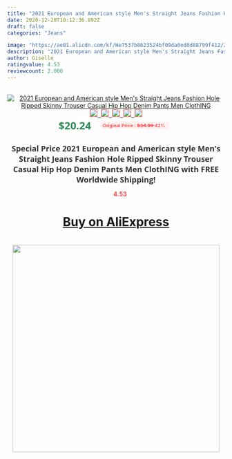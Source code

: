 ```yaml
---
title: "2021 European and American style Men's Straight Jeans Fashion Hole Ripped Skinny Trouser Casual Hip Hop Denim Pants Men ClothING"
date: 2020-12-20T10:12:36.892Z
draft: false
categories: "Jeans"

image: "https://ae01.alicdn.com/kf/He7537b8623524bf09da0ed0d88799f412/2021-European-and-American-style-Men-s-Straight-Jeans-Fashion-Hole-Ripped-Skinny-Trouser-Casual-Hip.jpg"
description: "2021 European and American style Men's Straight Jeans Fashion Hole Ripped Skinny Trouser Casual Hip Hop Denim Pants Men ClothING"
author: Giselle
ratingvalue: 4.53
reviewcount: 2.000
---
```

<br>
<div style="text-align: center;">
<a href="https://s.click.aliexpress.com/e/_9w3ZKl" target="_blank" rel="nofollow noopener noreferrer"><img alt="2021 European and American style Men's Straight Jeans Fashion Hole Ripped Skinny Trouser Casual Hip Hop Denim Pants Men ClothING" class="magnifier-image" src="https://ae01.alicdn.com/kf/He7537b8623524bf09da0ed0d88799f412/2021-European-and-American-style-Men-s-Straight-Jeans-Fashion-Hole-Ripped-Skinny-Trouser-Casual-Hip.jpg_640x640.jpg">
<br>
<img style="border:1px solid salmon" src="https://ae01.alicdn.com/kf/He7537b8623524bf09da0ed0d88799f412/2021-European-and-American-style-Men-s-Straight-Jeans-Fashion-Hole-Ripped-Skinny-Trouser-Casual-Hip.jpg_120x120.jpg">&nbsp;&nbsp;<img style="border:1px solid salmon" src="https://ae01.alicdn.com/kf/H1a6d6c9aebad4c15a45aaac82d91a311Y/2021-European-and-American-style-Men-s-Straight-Jeans-Fashion-Hole-Ripped-Skinny-Trouser-Casual-Hip.jpg_120x120.jpg">&nbsp;&nbsp;<img style="border:1px solid salmon" src="https://ae01.alicdn.com/kf/Hafe63037d60c463b8cf12afc689bbea1a/2021-European-and-American-style-Men-s-Straight-Jeans-Fashion-Hole-Ripped-Skinny-Trouser-Casual-Hip.jpg_120x120.jpg">&nbsp;&nbsp;<img style="border:1px solid salmon" src="https://ae01.alicdn.com/kf/H080c805a47c048bd962dd8c4190af806q/2021-European-and-American-style-Men-s-Straight-Jeans-Fashion-Hole-Ripped-Skinny-Trouser-Casual-Hip.jpg_120x120.jpg">&nbsp;&nbsp;<img style="border:1px solid salmon" src="https://ae01.alicdn.com/kf/He0ce5964cdbe4fcab91b4f233d2126d58/2021-European-and-American-style-Men-s-Straight-Jeans-Fashion-Hole-Ripped-Skinny-Trouser-Casual-Hip.jpg_120x120.jpg"></a></div><br0>
<div style="text-align: center;"><span style="background-color: white; border: 0px; box-sizing: border-box; color: seagreen; display: inline-block; font-family: &quot;open sans&quot; , &quot;arial&quot; , &quot;helvetica&quot; , sans-serif , &quot;heiti&quot;; font-size: 24px; font-stretch: inherit; font-weight: 700; line-height: inherit; margin: 0px 10px 0px 0px; padding: 0px; vertical-align: middle;">$20.24 </span>
<span style="background: rgb(255 , 241 , 241); border-radius: 3px; border: 0px; box-sizing: border-box; color: #ff4747; display: inline-block; font-family: inherit; font-size: 12px; font-stretch: inherit; font-style: inherit; font-variant: inherit; font-weight: 600; line-height: inherit; margin: 0px; padding: 2px 5px; transform: scale(0.9); vertical-align: middle;">Original Price : <b style="text-decoration: line-through;">$34.89 </b> 42%&nbsp;&nbsp;</span></div>
<h1 style="color: #333333; display: inline-block; font-family: &quot;open sans&quot; , &quot;arial&quot; , &quot;helvetica&quot; , sans-serif , &quot;heiti&quot;; font-size: 18px; font-stretch: inherit; font-weight: 700; text-align: center;">Special Price 2021 European and American style Men's Straight Jeans Fashion Hole Ripped Skinny Trouser Casual Hip Hop Denim Pants Men ClothING with FREE Worldwide Shipping!</h1>
<div style="color: #ff4747; text-align: center;">
<img src="https://4.bp.blogspot.com/-M0ZcTcb-5uY/XleCXlxnR4I/AAAAAAAAAEc/OrjgMkXV1oMQFaCRZj5HQwOCBcu3w1FegCPcBGAYYCw/s1600/star.png" style="height: 15px;">&nbsp;<b>4.53</b></div>
<div class="button_cont" align="center"><a class="buynow_a" href="https://s.click.aliexpress.com/e/_9w3ZKl" target="_blank" rel="nofollow noopener noreferrer"><H1>Buy on AliExpress</H1></a></div><br>
<div class="separator" style="clear: both; text-align: center;">
<img src="https://lh3.googleusercontent.com/-pTy5HemUv9M/XlePHvY0dAI/AAAAAAAAAE4/0nX5iRUoIWY8eMW9Dpxeirr157OZliDIgCLcBGAsYHQ/s1600/badge.gif" width="480">
</div>
